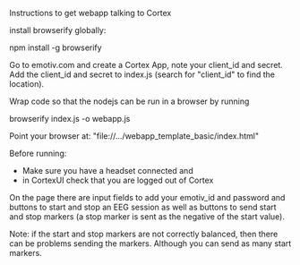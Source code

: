 Instructions to get webapp talking to Cortex

install browserify globally:

npm install -g browserify

Go to emotiv.com and create a Cortex App, note your client_id and secret.
Add the client_id and secret to index.js (search for "client_id" to find
the location).

Wrap code so that the nodejs can be run in a browser by running

browserify index.js -o webapp.js

Point your browser at: "file://.../webapp_template_basic/index.html"

Before running:
* Make sure you have a headset connected and 
* in CortexUI check that you are logged out of Cortex

On the page there are input fields to add your emotiv_id and password and
buttons to start and stop an EEG session as well as buttons to send start and 
stop markers (a stop marker is sent as the negative of the start value).

Note: if the start and stop markers are not correctly balanced, then there can 
be problems sending the markers. Although you can send as many start markers.